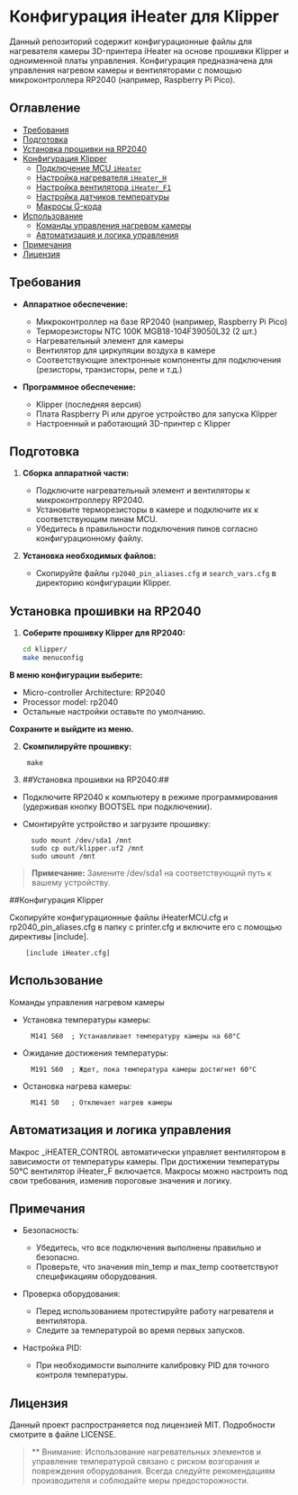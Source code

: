 # Конфигурация iHeater для Klipper

Данный репозиторий содержит конфигурационные файлы для нагревателя камеры 3D-принтера iHeater на основе прошивки Klipper и одноименной платы управления. Конфигурация предназначена для управления нагревом камеры и вентиляторами с помощью микроконтроллера RP2040 (например, Raspberry Pi Pico).

## Оглавление

- [Требования](#требования)
- [Подготовка](#подготовка)
- [Установка прошивки на RP2040](#установка-прошивки-на-rp2040)
- [Конфигурация Klipper](#конфигурация-klipper)
  - [Подключение MCU `iHeater`](#подключение-mcu-iheater)
  - [Настройка нагревателя `iHeater_H`](#настройка-нагревателя-iheater_h)
  - [Настройка вентилятора `iHeater_F1`](#настройка-вентилятора-iheater_f1)
  - [Настройка датчиков температуры](#настройка-датчиков-температуры)
  - [Макросы G-кода](#макросы-g-кода)
- [Использование](#использование)
  - [Команды управления нагревом камеры](#команды-управления-нагревом-камеры)
  - [Автоматизация и логика управления](#автоматизация-и-логика-управления)
- [Примечания](#примечания)
- [Лицензия](#лицензия)

## Требования

- **Аппаратное обеспечение:**
  - Микроконтроллер на базе RP2040 (например, Raspberry Pi Pico)
  - Терморезисторы NTC 100K MGB18-104F39050L32 (2 шт.)
  - Нагревательный элемент для камеры
  - Вентилятор для циркуляции воздуха в камере
  - Соответствующие электронные компоненты для подключения (резисторы, транзисторы, реле и т.д.)

- **Программное обеспечение:**
  - Klipper (последняя версия)
  - Плата Raspberry Pi или другое устройство для запуска Klipper
  - Настроенный и работающий 3D-принтер с Klipper

## Подготовка

1. **Сборка аппаратной части:**
   - Подключите нагревательный элемент и вентиляторы к микроконтроллеру RP2040.
   - Установите терморезисторы в камере и подключите их к соответствующим пинам MCU.
   - Убедитесь в правильности подключения пинов согласно конфигурационному файлу.

2. **Установка необходимых файлов:**
   - Скопируйте файлы `rp2040_pin_aliases.cfg` и `search_vars.cfg` в директорию конфигурации Klipper.

## Установка прошивки на RP2040

1. **Соберите прошивку Klipper для RP2040:**

   ```bash
   cd klipper/
   make menuconfig


**В меню конфигурации выберите:**

 - Micro-controller Architecture: RP2040
 - Processor model: rp2040
 - Остальные настройки оставьте по умолчанию.

**Сохраните и выйдите из меню.**

2. **Скомпилируйте прошивку:**

        make

3. ##Установка прошивки на RP2040:##

- Подключите RP2040 к компьютеру в режиме программирования (удерживая кнопку BOOTSEL при подключении).

- Смонтируйте устройство и загрузите прошивку:

        sudo mount /dev/sda1 /mnt
        sudo cp out/klipper.uf2 /mnt
        sudo umount /mnt

> **Примечание:** Замените /dev/sda1 на соответствующий путь к вашему устройству.

##Конфигурация Klipper

Скопируйте конфигурационные файлы iHeaterMCU.cfg и rp2040_pin_aliases.cfg в папку с printer.cfg и включите его с помощью директивы [include].
        
        [include iHeater.cfg]


## Использование
Команды управления нагревом камеры
- Установка температуры камеры:



        M141 S60  ; Устанавливает температуру камеры на 60°C

- Ожидание достижения температуры:

        M191 S60  ; Ждет, пока температура камеры достигнет 60°C

- Остановка нагрева камеры:

        M141 S0   ; Отключает нагрев камеры


## Автоматизация и логика управления
Макрос _iHEATER_CONTROL автоматически управляет вентилятором в зависимости от температуры камеры.
При достижении температуры 50°C вентилятор iHeater_F включается.
Макросы можно настроить под свои требования, изменив пороговые значения и логику.


## Примечания
- Безопасность:

    - Убедитесь, что все подключения выполнены правильно и безопасно.
    - Проверьте, что значения min_temp и max_temp соответствуют спецификациям оборудования.

- Проверка оборудования:
    - Перед использованием протестируйте работу нагревателя и вентилятора.
    - Следите за температурой во время первых запусков.
- Настройка PID:
    - При необходимости выполните калибровку PID для точного контроля температуры.


## Лицензия
Данный проект распространяется под лицензией MIT. Подробности смотрите в файле LICENSE.


>** Внимание: Использование нагревательных элементов и управление температурой связано с риском возгорания и повреждения оборудования. Всегда следуйте рекомендациям производителя и соблюдайте меры предосторожности.